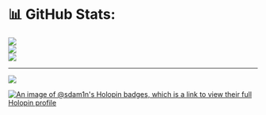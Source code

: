 
# 📊 GitHub Stats:
![](https://github-readme-stats.vercel.app/api?username=sdam1n&theme=gruvbox&hide_border=false&include_all_commits=true&count_private=true)<br/>
![](https://github-readme-streak-stats.herokuapp.com/?user=sdam1n&theme=gruvbox&hide_border=false)<br/>
![](https://github-readme-stats.vercel.app/api/top-langs/?username=sdam1n&theme=gruvbox&hide_border=false&include_all_commits=true&count_private=true&layout=compact)

---
[![](https://visitcount.itsvg.in/api?id=sdam1n&icon=5&color=0)](https://visitcount.itsvg.in)

<!-- Proudly created with GPRM ( https://gprm.itsvg.in ) -->
[![An image of @sdam1n's Holopin badges, which is a link to view their full Holopin profile](https://holopin.me/sdam1n)](https://holopin.io/@sdam1n)
